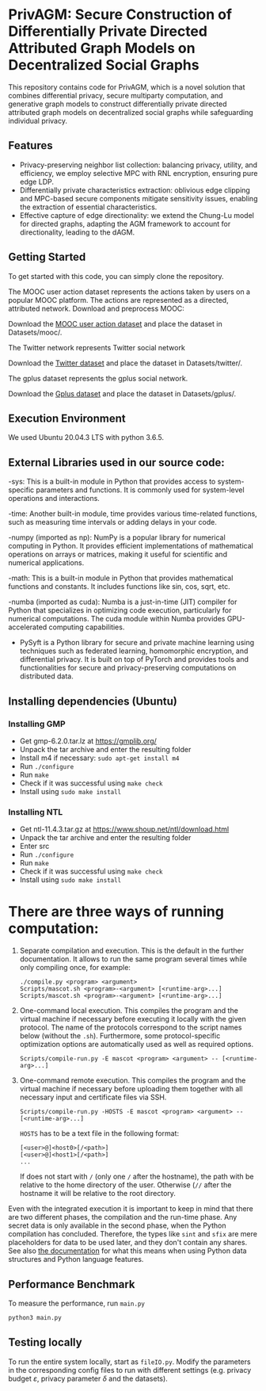 # PrivAGM: Secure Construction of Differentially Private Directed Attributed Graph Models on Decentralized Social Graphs


This repository contains code for PrivAGM, which is a novel solution that combines differential privacy, secure multiparty computation, and generative graph models to construct differentially private directed attributed graph models on decentralized social graphs while safeguarding individual privacy.

## Features

- Privacy-preserving neighbor list collection: balancing privacy, utility, and efficiency, we employ selective MPC with RNL encryption, ensuring pure edge LDP.
- Differentially private characteristics extraction: oblivious edge clipping and MPC-based secure components mitigate sensitivity issues, enabling the extraction of essential characteristics.
- Effective capture of edge directionality: we extend the Chung-Lu model for directed graphs, adapting the AGM framework to account for directionality, leading to the dAGM.
  
## Getting Started

To get started with this code, you can simply clone the repository.

The MOOC user action dataset represents the actions taken by users on a popular MOOC platform. The actions are represented as a directed, attributed network.
Download and preprocess MOOC:

Download the [MOOC user action dataset](https://snap.stanford.edu/data/act-mooc.html) and place the dataset in Datasets/mooc/.

The Twitter network represents Twitter social network

Download the [Twitter dataset](https://snap.stanford.edu/data/ego-Twitter.html) and place the dataset in Datasets/twitter/.

The gplus dataset represents the gplus social network. 

Download the [Gplus dataset](https://snap.stanford.edu/data/ego-Gplus.html) and place the dataset in Datasets/gplus/.



## Execution Environment
We used Ubuntu 20.04.3 LTS with python 3.6.5.

## External Libraries used in our source code:

-sys: This is a built-in module in Python that provides access to system-specific parameters and functions. It is commonly used for system-level operations and interactions.


-time: Another built-in module, time provides various time-related functions, such as measuring time intervals or adding delays in your code.

-numpy (imported as np): NumPy is a popular library for numerical computing in Python. It provides efficient implementations of mathematical operations on arrays or matrices, making it useful for scientific and numerical applications.

-math: This is a built-in module in Python that provides mathematical functions and constants. It includes functions like sin, cos, sqrt, etc.

-numba (imported as cuda): Numba is a just-in-time (JIT) compiler for Python that specializes in optimizing code execution, particularly for numerical computations. The cuda module within Numba provides GPU-accelerated computing capabilities.

- PySyft is a Python library for secure and private machine learning using techniques such as federated learning, homomorphic encryption, and differential privacy. It is built on top of PyTorch and provides tools and functionalities for secure and privacy-preserving computations on distributed data.


## Installing dependencies (Ubuntu)
### Installing GMP
- Get gmp-6.2.0.tar.lz at https://gmplib.org/
- Unpack the tar archive and enter the resulting folder
- Install m4 if necessary: `sudo apt-get install m4`
- Run `./configure`
- Run `make`
- Check if it was successful using `make check`
- Install using `sudo make install`

### Installing NTL
- Get ntl-11.4.3.tar.gz at https://www.shoup.net/ntl/download.html
- Unpack the tar archive and enter the resulting folder
- Enter src
- Run `./configure`
- Run `make`
- Check if it was successful using `make check`
- Install using `sudo make install`

# There are three ways of running computation:

1. Separate compilation and execution. This is the default in the
   further documentation. It allows to run the same program several
   times while only compiling once, for example:

   ```
   ./compile.py <program> <argument>
   Scripts/mascot.sh <program>-<argument> [<runtime-arg>...]
   Scripts/mascot.sh <program>-<argument> [<runtime-arg>...]
   ```

2. One-command local execution. This compiles the program and the
   virtual machine if necessary before executing it locally with the
   given protocol. The name of the protocols correspond to the script
   names below (without the `.sh`). Furthermore, some
   protocol-specific optimization options are automatically used as
   well as required options.

   ```
   Scripts/compile-run.py -E mascot <program> <argument> -- [<runtime-arg>...]
   ```

3. One-command remote execution. This compiles the program and the
   virtual machine if necessary before uploading them together with
   all necessary input and certificate files via SSH.

   ```
   Scripts/compile-run.py -HOSTS -E mascot <program> <argument> -- [<runtime-arg>...]
   ```

   `HOSTS` has to be a text file in the following format:

   ```
   [<user>@]<host0>[/<path>]
   [<user>@]<host1>[/<path>]
   ...
   ```

   If <path> does not start with `/` (only one `/` after the
   hostname), the path with be relative to the home directory of the
   user. Otherwise (`//` after the hostname it will be relative to the
   root directory.

Even with the integrated execution it is important to keep in mind
that there are two different phases, the compilation and the run-time
phase. Any secret data is only available in the second phase, when the
Python compilation has concluded. Therefore, the types like `sint` and
`sfix` are mere placeholders for data to be used later, and they don't
contain any shares. See also [the
documentation](https://mp-spdz.readthedocs.io/en/latest/compilation.html#compilation-vs-run-time)
for what this means when using Python data structures and Python
language features.

## Performance Benchmark
To measure the performance, run `main.py`

```bash
python3 main.py
```

## Testing locally

To run the entire system locally, start as `fileIO.py`.
Modify the parameters in the corresponding config files to run with different settings (e.g. privacy budget $\varepsilon$, privacy parameter $\delta$ and the datasets).

